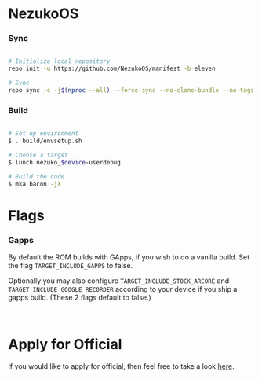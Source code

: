 # NezukoOS #

### Sync ###

```bash

# Initialize local repository
repo init -u https://github.com/NezukoOS/manifest -b eleven

# Sync
repo sync -c -j$(nproc --all) --force-sync --no-clone-bundle --no-tags
```

### Build ###

```bash

# Set up environment
$ . build/envsetup.sh

# Choose a target
$ lunch nezuko_$device-userdebug

# Build the code
$ mka bacon -jX
```

# Flags #

### Gapps ###
By default the ROM builds with GApps, if you wish to do a vanilla build. Set the flag `TARGET_INCLUDE_GAPPS` to false.

Optionally you may also configure `TARGET_INCLUDE_STOCK_ARCORE` and `TARGET_INCLUDE_GOOGLE_RECORDER` according to your device if you ship a gapps build. (These 2 flags default to false.)

<br>

# Apply for Official # 
If you would like to apply for official, then feel free to take a look [here](https://github.com/NezukoOS/official_devices).
